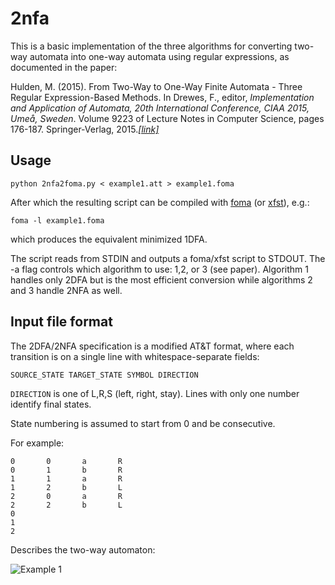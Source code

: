 # 2nfa

This is a basic implementation of the three algorithms for converting two-way automata into one-way automata using regular expressions, as documented in the paper:

Hulden, M. (2015). From Two-Way to One-Way Finite Automata - Three Regular Expression-Based Methods. In Drewes, F., editor, *Implementation and Application of Automata, 20th International Conference, CIAA 2015, Umeå, Sweden*. Volume 9223 of Lecture Notes in Computer Science, pages 176-187. Springer-Verlag, 2015.[_[link]_](http://link.springer.com/chapter/10.1007%2F978-3-319-22360-5_15)

## Usage

```
python 2nfa2foma.py < example1.att > example1.foma
```

After which the resulting script can be compiled with [foma](http://foma.googlecode.com) (or [xfst](http://www.fsmbook.com)), e.g.:

```
foma -l example1.foma
```

which produces the equivalent minimized 1DFA.

The script reads from STDIN and outputs a foma/xfst script to STDOUT. The -a flag controls which algorithm to use: 1,2, or 3 (see paper). Algorithm 1 handles only 2DFA but is the most efficient conversion while algorithms 2 and 3 handle 2NFA as well.

## Input file format

The 2DFA/2NFA specification is a modified AT&T format, where each transition is on a single line with whitespace-separate fields:

```
SOURCE_STATE TARGET_STATE SYMBOL DIRECTION
```

`DIRECTION` is one of L,R,S (left, right, stay). Lines with only one number identify final states.

State numbering is assumed to start from 0 and be consecutive.

For example:

```
0       0       a       R
0       1       b       R
1       1       a       R
1       2       b       L
2       0       a       R
2       2       b       L
0
1
2
```

Describes the two-way automaton:

![Example 1](https://github.com/mhulden/2nfa/example1.png "")

